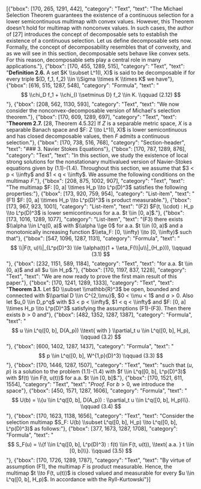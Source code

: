 [{"bbox": [170, 265, 1291, 442], "category": "Text", "text": "The Michael Selection Theorem guarantees the existence of a continuous selection for a lower semicontinuous multimap with convex values. However, this Theorem doesn't hold for multimap with nonconvex values. In such cases, the author of [27] introduces the concept of decomposable sets to establish the existence of a continuous selection. Let us define decomposable sets now. Formally, the concept of decomposability resembles that of convexity, and as we will see in this section, decomposable sets behave like convex sets. For this reason, decomposable sets play a central role in many applications."}, {"bbox": [170, 455, 1289, 515], "category": "Text", "text": "**Definition 2.6.** A set $K \\subset L^1(I, X)$ is said to be decomposable if for every triple $(D, f_1, f_2) \\in \\Sigma \\times K \\times K$ we have"}, {"bbox": [616, 515, 1287, 548], "category": "Formula", "text": "$$ \\chi_D f_1 + \\chi_{I \\setminus D} f_2 \\in K. \\qquad (2.12) $$"}, {"bbox": [208, 562, 1130, 593], "category": "Text", "text": "We now consider the nonconvex-decomposable version of Michael's selection theorem."}, {"bbox": [170, 609, 1289, 697], "category": "Text", "text": "**Theorem 2.7.** [28, Theorem 4.5.32] If $Z$ is a separable metric space, $X$ is a separable Banach space and $F: Z \\to L^1(I, X)$ is lower semicontinuous and has closed decomposable values, then $F$ admits a continuous selection."}, {"bbox": [170, 738, 516, 768], "category": "Section-header", "text": "### 3. Navier Stokes Equations"}, {"bbox": [170, 787, 1289, 876], "category": "Text", "text": "In this section, we study the existence of local strong solutions for the nonstationary multivalued version of Navier-Stokes equations given by (1.1)-(1.4). Throughout this section, we assume that $3 < p < \\infty$ and $1 < q < \\infty$. We assume the following conditions on the multimap $F$."}, {"bbox": [208, 875, 1002, 907], "category": "Text", "text": "The multimap $F: [0, a] \\times H_p \\to L^p(D)^3$ satisfies the following properties:"}, {"bbox": [173, 920, 759, 954], "category": "List-item", "text": "(F1) $F: [0, a] \\times H_p \\to L^p(D)^3$ is product measurable."}, {"bbox": [173, 967, 923, 1001], "category": "List-item", "text": "(F2) $F(t, \\cdot) : H_p \\to L^p(D)^3$ is lower semicontinuous for a.a. $t \\in [0, a]$."}, {"bbox": [173, 1016, 1289, 1077], "category": "List-item", "text": "(F3) there exists $\\alpha \\in L^q(0, a)$ with $\\alpha \\ge 0$ for a.a. $t \\in (0, a)$ and a monotonically increasing function $\\eta_F: [0, \\infty) \\to [0, \\infty)$ such that"}, {"bbox": [547, 1096, 1287, 1131], "category": "Formula", "text": "$$ \\|F(t, u)\\|_{L^p(D)^3} \\le \\alpha(t)(1 + \\eta_F(\\|u\\|_{H_p})), \\qquad (3.1) $$"}, {"bbox": [232, 1151, 589, 1184], "category": "Text", "text": "for a.a. $t \\in (0, a)$ and all $u \\in H_p$."}, {"bbox": [170, 1197, 837, 1228], "category": "Text", "text": "We are now ready to prove the first main result of this paper."}, {"bbox": [170, 1241, 1289, 1333], "category": "Text", "text": "**Theorem 3.1.** Let $D \\subset \\mathbb{R}^3$ be open, bounded and connected with $\\partial D \\in C^{2,\\mu}$, $0 < \\mu < 1$ and $a > 0$. Also let $u_0 \\in D_p^q$ with $3 < p < \\infty$, $1 < q < \\infty$ and $F: [0, a] \\times H_p \\to L^p(D)^3$ satisfying the assumptions (F1)-(F3). Then there exists $b > 0$ and"}, {"bbox": [482, 1352, 1287, 1387], "category": "Formula", "text": "$$ u \\in L^q([0, b], D(A_p)) \\text{ with } \\partial_t u \\in L^q([0, b], H_p), \\qquad (3.2) $$"}, {"bbox": [600, 1402, 1287, 1437], "category": "Formula", "text": "$$ p \\in L^q([0, b], W^{1,p}(D)^3) \\qquad (3.3) $$"}, {"bbox": [170, 1446, 1287, 1507], "category": "Text", "text": "such that $(u, p)$ is a solution to the problem (1.1)-(1.4) with $f \\in L^q([0, b], L^p(D)^3)$ with $f(t) \\in F(t, u(t))$ for a.a. $t \\in [0, b]$."}, {"bbox": [170, 1521, 611, 1554], "category": "Text", "text": "*Proof.* For $b > 0$, we introduce the space"}, {"bbox": [450, 1571, 1287, 1606], "category": "Formula", "text": "$$ U(b) = \\{u \\in L^q([0, b], D(A_p)) : \\partial_t u \\in L^q([0, b], H_p)\\}. \\qquad (3.4) $$"}, {"bbox": [170, 1623, 1138, 1656], "category": "Text", "text": "Consider the selection multimap $S_F: U(b) \\subset L^q([0, b], H_p) \\to L^q([0, b], L^p(D)^3)$ as follows:"}, {"bbox": [377, 1673, 1287, 1708], "category": "Formula", "text": "$$ S_F(u) = \\{f \\in L^q([0, b], L^p(D)^3) : f(t) \\in F(t, u(t)), \\text{ a.a. } t \\in [0, b]\\}. \\qquad (3.5) $$"}, {"bbox": [170, 1726, 1289, 1787], "category": "Text", "text": "By virtue of assumption (F1), the multimap $F$ is product measurable. Hence, the multimap $t \\to F(t, u(t))$ is closed valued and measurable for every $u \\in L^q([0, b], H_p)$. In accordance with the Ryll-Kurtowski"}]
